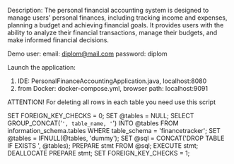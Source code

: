 Description:
The personal financial accounting system is designed to manage users' personal finances, 
including tracking income and expenses, planning a budget and achieving financial goals. 
It provides users with the ability to analyze their financial transactions, 
manage their budgets, and make informed financial decisions.



Demo user: 
email: diplom@mail.com
password: diplom


Launch the application:
1) IDE: PersonalFinanceAccountingApplication.java, localhost:8080
2) from Docker: docker-compose.yml, browser path: localhost:9091


ATTENTION! For deleting all rows in each table you need use this script 


SET FOREIGN_KEY_CHECKS = 0;
SET @tables = NULL;
SELECT GROUP_CONCAT('`', table_name, '`') INTO @tables
FROM information_schema.tables
WHERE table_schema = 'financetracker';
SET @tables = IFNULL(@tables, 'dummy');
SET @sql = CONCAT('DROP TABLE IF EXISTS ', @tables);
PREPARE stmt FROM @sql;
EXECUTE stmt;
DEALLOCATE PREPARE stmt;
SET FOREIGN_KEY_CHECKS = 1;